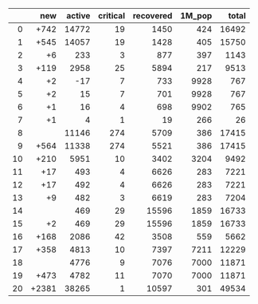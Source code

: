 |    |   new |   active |   critical |   recovered |   1M_pop |   total |
|---:|------:|---------:|-----------:|------------:|---------:|--------:|
|  0 |  +742 |    14772 |         19 |        1450 |      424 |   16492 |
|  1 |  +545 |    14057 |         19 |        1428 |      405 |   15750 |
|  2 |    +6 |      233 |          3 |         877 |      397 |    1143 |
|  3 |  +119 |     2958 |         25 |        5894 |      217 |    9513 |
|  4 |    +2 |      -17 |          7 |         733 |     9928 |     767 |
|  5 |    +2 |       15 |          7 |         701 |     9928 |     767 |
|  6 |    +1 |       16 |          4 |         698 |     9902 |     765 |
|  7 |    +1 |        4 |          1 |          19 |      266 |      26 |
|  8 |       |    11146 |        274 |        5709 |      386 |   17415 |
|  9 |  +564 |    11338 |        274 |        5521 |      386 |   17415 |
| 10 |  +210 |     5951 |         10 |        3402 |     3204 |    9492 |
| 11 |   +17 |      493 |          4 |        6626 |      283 |    7221 |
| 12 |   +17 |      492 |          4 |        6626 |      283 |    7221 |
| 13 |    +9 |      482 |          3 |        6619 |      283 |    7204 |
| 14 |       |      469 |         29 |       15596 |     1859 |   16733 |
| 15 |    +2 |      469 |         29 |       15596 |     1859 |   16733 |
| 16 |  +168 |     2086 |         42 |        3508 |      559 |    5662 |
| 17 |  +358 |     4813 |         10 |        7397 |     7211 |   12229 |
| 18 |       |     4776 |          9 |        7076 |     7000 |   11871 |
| 19 |  +473 |     4782 |         11 |        7070 |     7000 |   11871 |
| 20 | +2381 |    38265 |          1 |       10597 |      301 |   49534 |